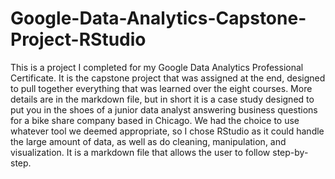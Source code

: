 # Google-Data-Analytics-Capstone-Project-RStudio

This is a project I completed for my Google Data Analytics Professional Certificate. It is the capstone project that was assigned at the end, designed to pull together
everything that was learned over the eight courses. More details are in the markdown file, but in short it is a case study designed to put you in the shoes of a junior data
analyst answering business questions for a bike share company based in Chicago. We had the choice to use whatever tool we deemed appropriate, so I chose RStudio as it could
handle the large amount of data, as well as do cleaning, manipulation, and visualization. It is a markdown file that allows the user to follow step-by-step.
